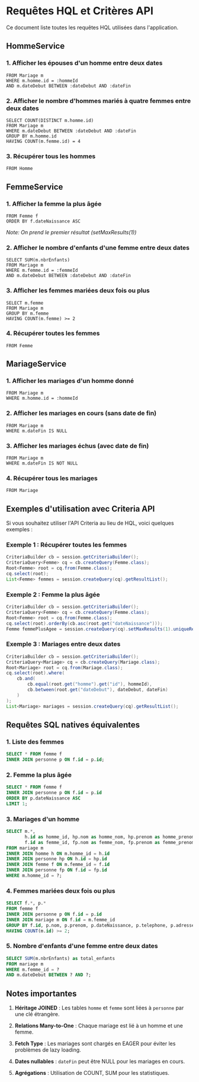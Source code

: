 # Requêtes HQL et Critères API

Ce document liste toutes les requêtes HQL utilisées dans l'application.

## HommeService

### 1. Afficher les épouses d'un homme entre deux dates
```hql
FROM Mariage m 
WHERE m.homme.id = :hommeId 
AND m.dateDebut BETWEEN :dateDebut AND :dateFin
```

### 2. Afficher le nombre d'hommes mariés à quatre femmes entre deux dates
```hql
SELECT COUNT(DISTINCT m.homme.id) 
FROM Mariage m 
WHERE m.dateDebut BETWEEN :dateDebut AND :dateFin 
GROUP BY m.homme.id 
HAVING COUNT(m.femme.id) = 4
```

### 3. Récupérer tous les hommes
```hql
FROM Homme
```

## FemmeService

### 1. Afficher la femme la plus âgée
```hql
FROM Femme f 
ORDER BY f.dateNaissance ASC
```
*Note: On prend le premier résultat (setMaxResults(1))*

### 2. Afficher le nombre d'enfants d'une femme entre deux dates
```hql
SELECT SUM(m.nbrEnfants) 
FROM Mariage m 
WHERE m.femme.id = :femmeId 
AND m.dateDebut BETWEEN :dateDebut AND :dateFin
```

### 3. Afficher les femmes mariées deux fois ou plus
```hql
SELECT m.femme 
FROM Mariage m 
GROUP BY m.femme 
HAVING COUNT(m.femme) >= 2
```

### 4. Récupérer toutes les femmes
```hql
FROM Femme
```

## MariageService

### 1. Afficher les mariages d'un homme donné
```hql
FROM Mariage m 
WHERE m.homme.id = :hommeId
```

### 2. Afficher les mariages en cours (sans date de fin)
```hql
FROM Mariage m 
WHERE m.dateFin IS NULL
```

### 3. Afficher les mariages échus (avec date de fin)
```hql
FROM Mariage m 
WHERE m.dateFin IS NOT NULL
```

### 4. Récupérer tous les mariages
```hql
FROM Mariage
```

## Exemples d'utilisation avec Criteria API

Si vous souhaitez utiliser l'API Criteria au lieu de HQL, voici quelques exemples :

### Exemple 1 : Récupérer toutes les femmes
```java
CriteriaBuilder cb = session.getCriteriaBuilder();
CriteriaQuery<Femme> cq = cb.createQuery(Femme.class);
Root<Femme> root = cq.from(Femme.class);
cq.select(root);
List<Femme> femmes = session.createQuery(cq).getResultList();
```

### Exemple 2 : Femme la plus âgée
```java
CriteriaBuilder cb = session.getCriteriaBuilder();
CriteriaQuery<Femme> cq = cb.createQuery(Femme.class);
Root<Femme> root = cq.from(Femme.class);
cq.select(root).orderBy(cb.asc(root.get("dateNaissance")));
Femme femmePlusAgee = session.createQuery(cq).setMaxResults(1).uniqueResult();
```

### Exemple 3 : Mariages entre deux dates
```java
CriteriaBuilder cb = session.getCriteriaBuilder();
CriteriaQuery<Mariage> cq = cb.createQuery(Mariage.class);
Root<Mariage> root = cq.from(Mariage.class);
cq.select(root).where(
    cb.and(
        cb.equal(root.get("homme").get("id"), hommeId),
        cb.between(root.get("dateDebut"), dateDebut, dateFin)
    )
);
List<Mariage> mariages = session.createQuery(cq).getResultList();
```

## Requêtes SQL natives équivalentes

### 1. Liste des femmes
```sql
SELECT * FROM femme f 
INNER JOIN personne p ON f.id = p.id;
```

### 2. Femme la plus âgée
```sql
SELECT * FROM femme f 
INNER JOIN personne p ON f.id = p.id 
ORDER BY p.dateNaissance ASC 
LIMIT 1;
```

### 3. Mariages d'un homme
```sql
SELECT m.*, 
       h.id as homme_id, hp.nom as homme_nom, hp.prenom as homme_prenom,
       f.id as femme_id, fp.nom as femme_nom, fp.prenom as femme_prenom
FROM mariage m
INNER JOIN homme h ON m.homme_id = h.id
INNER JOIN personne hp ON h.id = hp.id
INNER JOIN femme f ON m.femme_id = f.id
INNER JOIN personne fp ON f.id = fp.id
WHERE m.homme_id = ?;
```

### 4. Femmes mariées deux fois ou plus
```sql
SELECT f.*, p.* 
FROM femme f
INNER JOIN personne p ON f.id = p.id
INNER JOIN mariage m ON f.id = m.femme_id
GROUP BY f.id, p.nom, p.prenom, p.dateNaissance, p.telephone, p.adresse
HAVING COUNT(m.id) >= 2;
```

### 5. Nombre d'enfants d'une femme entre deux dates
```sql
SELECT SUM(m.nbrEnfants) as total_enfants
FROM mariage m
WHERE m.femme_id = ?
AND m.dateDebut BETWEEN ? AND ?;
```

## Notes importantes

1. **Héritage JOINED** : Les tables `homme` et `femme` sont liées à `personne` par une clé étrangère.

2. **Relations Many-to-One** : Chaque mariage est lié à un homme et une femme.

3. **Fetch Type** : Les mariages sont chargés en EAGER pour éviter les problèmes de lazy loading.

4. **Dates nullables** : `dateFin` peut être NULL pour les mariages en cours.

5. **Agrégations** : Utilisation de COUNT, SUM pour les statistiques.
